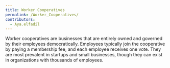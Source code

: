 ```yaml
---
title: Worker Cooperatives
permalink: /Worker_Cooperatives/
contributors:
  - Aya.elfadil
---
```


Worker cooperatives are businesses that are entirely owned and governed
by their employees democratically. Employees typically join the
cooperative by paying a membership fee, and each employee receives one
vote. They are most prevalent in startups and small businesses, though
they can exist in organizations with thousands of employees.
